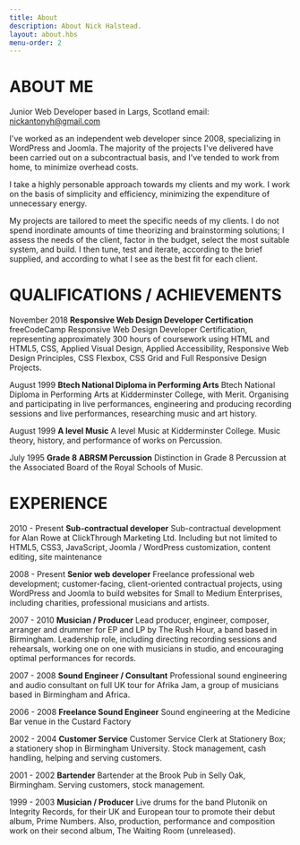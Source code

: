 ```yaml
---
title: About
description: About Nick Halstead.
layout: about.hbs
menu-order: 2
---
```


# ABOUT ME

Junior Web Developer based in Largs, Scotland email: <nickantonyh@gmail.com>

I've worked as an independent web developer since 2008, specializing in WordPress
and Joomla. The majority of the projects I've delivered have been carried out on a subcontractual
basis, and I've tended to work from home, to minimize overhead costs. 

I take a highly personable approach towards my clients and my work. I work on the basis of
simplicity and efficiency, minimizing the expenditure of unnecessary energy.  

My projects are tailored to meet the specific needs of my clients. I do not spend inordinate amounts
of time theorizing and brainstorming solutions; I assess the needs of the client, factor in the budget, select the most
suitable system, and build. I then tune, test and iterate, according to the brief supplied, and according to what I see as
the best fit for each client.

# QUALIFICATIONS / ACHIEVEMENTS

November 2018 **Responsive Web Design Developer Certification**
freeCodeCamp Responsive Web Design Developer Certification, representing
approximately 300 hours of coursework using HTML and HTML5, CSS, Applied Visual
Design, Applied Accessibility, Responsive Web Design Principles, CSS Flexbox, CSS
Grid and Full Responsive Design Projects.

August 1999 **Btech National Diploma in Performing Arts**
Btech National Diploma in Performing Arts at Kidderminster College, with Merit.
Organising and participating in live performances, engineering and producing recording
sessions and live performances, researching music and art history.

August 1999 **A level Music**
A level Music at Kidderminster College. Music theory, history, and performance of works
on Percussion.

July 1995 **Grade 8 ABRSM Percussion**
Distinction in Grade 8 Percussion at the Associated Board of the Royal Schools of Music.

# EXPERIENCE

2010 - Present **Sub-contractual developer**
Sub-contractual development for Alan Rowe at ClickThrough Marketing Ltd. Including
but not limited to HTML5, CSS3, JavaScript, Joomla / WordPress customization, content
editing, site maintenance

2008 - Present **Senior web developer**
Freelance professional web development; customer-facing, client-oriented contractual
projects, using WordPress and Joomla to build websites for Small to Medium Enterprises,
including charities, professional musicians and artists.

2007 - 2010 **Musician / Producer**
Lead producer, engineer, composer, arranger and drummer for EP and LP by The Rush
Hour, a band based in Birmingham. Leadership role, including directing recording
sessions and rehearsals, working one on one with musicians in studio, and encouraging
optimal performances for records.

2007 - 2008 **Sound Engineer / Consultant**
Professional sound engineering and audio consultant on full UK tour for Afrika Jam, a
group of musicians based in Birmingham and Africa.

2006 - 2008 **Freelance Sound Engineer**
Sound engineering at the Medicine Bar venue in the Custard Factory

2002 - 2004 **Customer Service**
Customer Service Clerk at Stationery Box; a stationery shop in Birmingham University.
Stock management, cash handling, helping and serving customers.

2001 - 2002 **Bartender**
Bartender at the Brook Pub in Selly Oak, Birmingham. Serving customers, stock
management.

1999 - 2003 **Musician / Producer**
Live drums for the band Plutonik on Integrity Records, for their UK and European tour to
promote their debut album, Prime Numbers. Also, production, performance and
composition work on their second album, The Waiting Room (unreleased).
